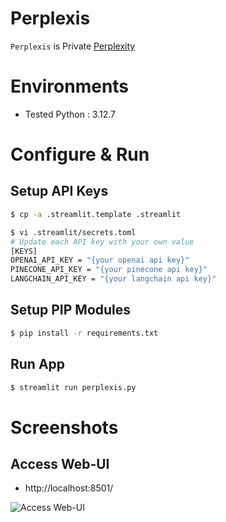 # Perplexis

`Perplexis` is Private [Perplexity](https://www.perplexity.ai/)

# Environments

- Tested Python : 3.12.7

# Configure & Run

## Setup API Keys

```bash
$ cp -a .streamlit.template .streamlit

$ vi .streamlit/secrets.toml
# Update each API key with your own value
[KEYS]
OPENAI_API_KEY = "{your openai api key}"
PINECONE_API_KEY = "{your pinecone api key}"
LANGCHAIN_API_KEY = "{your langchain api key}"
```

## Setup PIP Modules

```bash
$ pip install -r requirements.txt
```

## Run App

```bash
$ streamlit run perplexis.py
```

# Screenshots

## Access Web-UI

- http://localhost:8501/

![Access Web-UI](image-001.png)